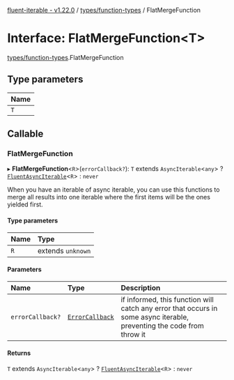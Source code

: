 [fluent-iterable - v1.22.0](../README.md) / [types/function-types](../modules/types_function_types.md) / FlatMergeFunction

# Interface: FlatMergeFunction<T\>

[types/function-types](../modules/types_function_types.md).FlatMergeFunction

## Type parameters

| Name |
| :------ |
| `T` |

## Callable

### FlatMergeFunction

▸ **FlatMergeFunction**<`R`\>(`errorCallback?`): `T` extends `AsyncIterable`<`any`\> ? [`FluentAsyncIterable`](index.FluentAsyncIterable.md)<`R`\> : `never`

When you have an iterable of async iterable, you can use this functions to merge all results into one iterable
where the first items will be the ones yielded first.

#### Type parameters

| Name | Type |
| :------ | :------ |
| `R` | extends `unknown` |

#### Parameters

| Name | Type | Description |
| :------ | :------ | :------ |
| `errorCallback?` | [`ErrorCallback`](types.ErrorCallback.md) | if informed, this function will catch any error that occurs in some async iterable, preventing the code from throw it |

#### Returns

`T` extends `AsyncIterable`<`any`\> ? [`FluentAsyncIterable`](index.FluentAsyncIterable.md)<`R`\> : `never`
